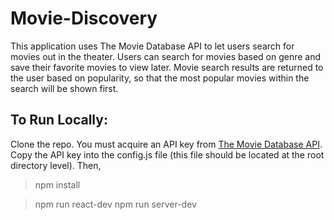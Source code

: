 # Movie-Discovery
This application uses The Movie Database API to let users search for movies out in the theater.  Users can search for movies based on genre and save their favorite movies to view later.  Movie search results are returned to the user based on popularity, so that the most popular movies within the search will be shown first.

## To Run Locally:
Clone the repo.  You must acquire an API key from [The Movie Database API](https://www.themoviedb.org/documentation/api?language=en-US).  Copy the API key into the config.js file (this file should be located at the root directory level). Then,

> npm install

> npm run react-dev
> npm run server-dev
